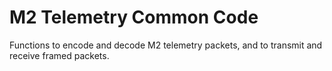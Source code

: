 # M2 Telemetry Common Code

Functions to encode and decode M2 telemetry packets, and to transmit and 
receive framed packets.
